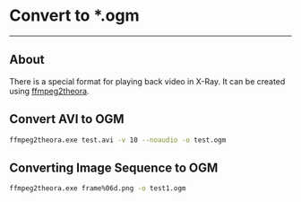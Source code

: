# Convert to *.ogm

___

## About

There is a special format for playing back video in X-Ray. It can be created using [ffmpeg2theora](../../modding-tools/audio-video/ffmpeg2theora.md).

## Convert AVI to OGM

```bash
ffmpeg2theora.exe test.avi -v 10 --noaudio -o test.ogm
```

## Converting Image Sequence to OGM

```bash
ffmpeg2theora.exe frame%06d.png -o test1.ogm
```
